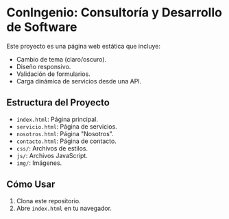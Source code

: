 # ConIngenio: Consultoría y Desarrollo de Software
Este proyecto es una página web estática que incluye:
- Cambio de tema (claro/oscuro).
- Diseño responsivo.
- Validación de formularios.
- Carga dinámica de servicios desde una API.

## Estructura del Proyecto
- `index.html`: Página principal.
- `servicio.html`: Página de servicios.
- `nosotros.html`: Página "Nosotros".
- `contacto.html`: Página de contacto.
- `css/`: Archivos de estilos.
- `js/`: Archivos JavaScript.
- `img/`: Imágenes.

## Cómo Usar
1. Clona este repositorio.
2. Abre `index.html` en tu navegador.